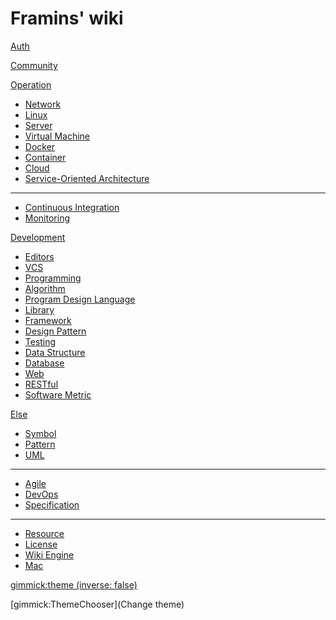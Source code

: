 Framins' wiki
=============

[Auth](https://github.com/MilesChou/articles/tree/master/auth)

[Community](community.md)

[Operation]()

* [Network](network/README.md)
* [Linux](linux/README.md)
* [Server](server/README.md)
* [Virtual Machine](vm/README.md)
* [Docker](docker/README.md)
* [Container](container/README.md)
* [Cloud](cloud/README.md)
* [Service-Oriented Architecture](soa/README.md)

---

* [Continuous Integration](ci/README.md)
* [Monitoring](monitoring/README.md)

[Development]()

* [Editors](editors/README.md)
* [VCS](vcs/README.md)
* [Programming](programming/README.md)
* [Algorithm](algorithm.md)
* [Program Design Language](pdl/README.md)
* [Library](library/README.md)
* [Framework](framework/README.md)
* [Design Pattern](design-pattern/README.md)
* [Testing](testing/README.md)
* [Data Structure](data-structure/README.md)
* [Database](database/README.md)
* [Web](web/README.md)
* [RESTful](restful/README.md)
* [Software Metric](software-metric.md)

[Else]()

* [Symbol](symbol.md)
* [Pattern](pattern.md)
* [UML](uml/README.md)

---

* [Agile](agile/README.md)
* [DevOps](devops.md)
* [Specification](specification/README.md)

---

* [Resource](resource.md)
* [License](license.md)
* [Wiki Engine](wiki-engine.md)
* [Mac](mac.md)

[gimmick:theme (inverse: false)](journal)

[gimmick:ThemeChooser](Change theme)
